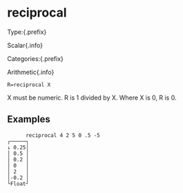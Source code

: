# reciprocal

Type:{.prefix}

Scalar{.info}

Categories:{.prefix}

Arithmetic{.info}

~~~
R=reciprocal X
~~~

X must be numeric. R is 1 divided by X. Where X is 0, R is 0.

## Examples

~~~
      reciprocal 4 2 5 0 .5 -5
┌─────┐
↓ 0.25│
│ 0.5 │
│ 0.2 │
│ 0   │
│ 2   │
│-0.2 │
└Float┘
~~~

